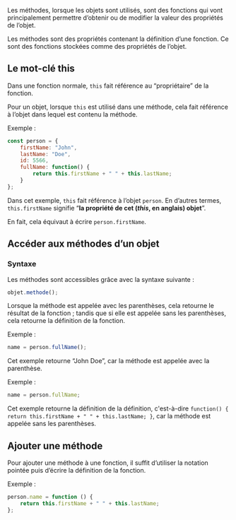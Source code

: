 Les méthodes, lorsque les objets sont utilisés, sont des fonctions qui vont principalement permettre d’obtenir ou de modifier la valeur des propriétés de l’objet.

Les méthodes sont des propriétés contenant la définition d’une fonction. Ce sont des fonctions stockées comme des propriétés de l’objet.

## Le mot-clé this

Dans une fonction normale, ```this``` fait référence au “propriétaire” de la fonction. 

Pour un objet, lorsque ```this``` est utilisé dans une méthode, cela fait référence à l’objet dans lequel est contenu la méthode.

Exemple :

```js
const person = {
    firstName: "John",
    lastName: "Doe",
    id: 5566,
    fullName: function() {
        return this.firstName + " " + this.lastName;
    }
};
```

Dans cet exemple, ```this``` fait référence à l’objet ```person```. En d’autres termes, ```this.firstName``` signifie “**la propriété de cet (*this*, en anglais) objet**”. 

En fait, cela équivaut à écrire ```person.firstName```.

## Accéder aux méthodes d’un objet

### Syntaxe

Les méthodes sont accessibles grâce avec la syntaxe suivante :

```js
objet.methode();
```

Lorsque la méthode est appelée avec les parenthèses, cela retourne le résultat de la fonction ; tandis que si elle est appelée sans les parenthèses, cela retourne la définition de la fonction.

Exemple :

```js
name = person.fullName();
```

Cet exemple retourne “John Doe”, car la méthode est appelée avec la parenthèse. 

Exemple :

```js
name = person.fullName;
```

Cet exemple retourne la définition de la définition, c'est-à-dire ```function() { return this.firstName + " " + this.lastName; }```, car la méthode est appelée sans les parenthèses.

## Ajouter une méthode

Pour ajouter une méthode à une fonction, il suffit d’utiliser la notation pointée puis d’écrire la définition de la fonction. 

Exemple :

```js
person.name = function () {
    return this.firstName + " " + this.lastName;
};
```